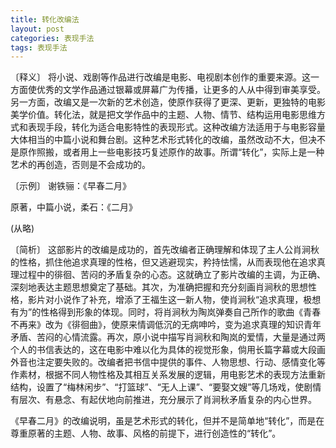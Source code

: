 ```yaml
---
title: 转化改编法
layout: post
categories: 表现手法
tags: 表现手法
---
```


〔释义〕 将小说、戏剧等作品进行改编是电影、电视剧本创作的重要来源。这一方面使优秀的文学作品通过银幕或屏幕广为传播，让更多的人从中得到审美享受。另一方面，改编又是一次新的艺术创造，使原作获得了更深、更新，更独特的电影美学价值。转化法，就是把文学作品中的主题、人物、情节、结构运用电影思维方式和表现手段，转化为适合电影特性的表现形式。这种改编方法适用于与电影容量大体相当的中篇小说和舞台剧。这种艺术形式转化的改编，虽然改动不大，但决不是原作照搬，或者用上一些电影技巧复述原作的故事。所谓“转化”，实际上是一种艺术的再创造，否则是不会成功的。

〔示例〕 谢铁骊：《早春二月》

原著，中篇小说，柔石：《二月》

(从略)

〔简析〕 这部影片的改编是成功的，首先改编者正确理解和体现了主人公肖涧秋的性格，抓住他追求真理的性格，但又逃避现实，矜持怯懦，从而表现他在追求真理过程中的徘徊、苦闷的矛盾复杂的心态。这就确立了影片改编的主调，为正确、深刻地表达主题思想奠定了基础。其次，为准确把握和充分刻画肖涧秋的思想性格，影片对小说作了补充，增添了王福生这一新人物，使肖涧秋“追求真理，极想有为”的性格得到形象的体现。同时，将肖涧秋为陶岚弹奏自己所作的歌曲《青春不再来》改为《徘徊曲》，使原来情调低沉的无病呻吟，变为追求真理的知识青年矛盾、苦闷的心情流露。再次，原小说中描写肖涧秋和陶岚的爱情，大量是通过两个人的书信表达的，这在电影中难以化为具体的视觉形象，倘用长篇字幕或大段画外音也注定要失败的。改编者把书信中提供的事件、人物思想、行动、感情变化等作素材，根据不同人物性格及其相互关系发展的逻辑，用电影艺术的表现方法重新结构，设置了“梅林闲步”、“打篮球”、“无人上课”、“要娶文嫂”等几场戏，使剧情有层次、有悬念、有起伏地向前推进，充分展示了肖涧秋矛盾复杂的内心世界。

《早春二月》的改编说明，虽是艺术形式的转化，但并不是简单地“转化”，而是在尊重原著的主题、人物、故事、风格的前提下，进行创造性的“转化”。 